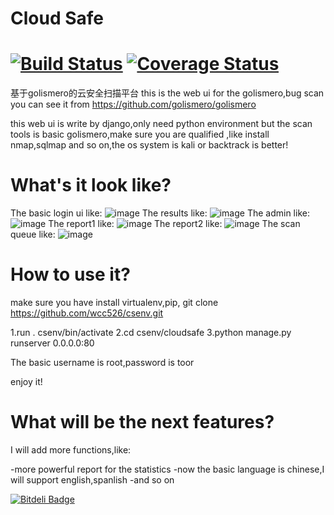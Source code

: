 # Cloud Safe 
[![Build Status](https://travis-ci.org/wcc526/cloudsafe.png)](https://travis-ci.org/wcc526/cloudsafe) [![Coverage Status](https://coveralls.io/repos/wcc526/cloudsafe/badge.png)](https://coveralls.io/r/wcc526/cloudsafe)
==================

基于golismero的云安全扫描平台
this is the web ui for the golismero,bug scan
you can see it from https://github.com/golismero/golismero

this web ui is write by django,only need python environment
but the scan tools is basic golismero,make sure you are qualified ,like install
nmap,sqlmap and so on,the os system is kali or backtrack is better!

What's it look like?
===================

The basic login ui like:
![image](https://github.com/wcc526/csenv/raw/master/screenshots/login.png)
The results like:
![image](https://github.com/wcc526/csenv/raw/master/screenshots/results.png)
The admin like:
![image](https://github.com/wcc526/csenv/raw/master/screenshots/admin.png)
The report1 like:
![image](https://github.com/wcc526/csenv/raw/master/screenshots/report1.png)
The report2 like:
![image](https://github.com/wcc526/csenv/raw/master/screenshots/report2.png)
The scan queue like:
![image](https://github.com/wcc526/csenv/raw/master/screenshots/queue.png)

How to use it?
===================
make sure you have install virtualenv,pip,
git clone https://github.com/wcc526/csenv.git

1.run . csenv/bin/activate
2.cd csenv/cloudsafe
3.python manage.py runserver 0.0.0.0:80

The basic username is root,password is toor

enjoy it!

What will be the next features?
====================
I will add more functions,like:

-more powerful report for the statistics
-now the basic language is chinese,I will support english,spanlish
-and so on


[![Bitdeli Badge](https://d2weczhvl823v0.cloudfront.net/wcc526/cloudsafe/trend.png)](https://bitdeli.com/free "Bitdeli Badge")

